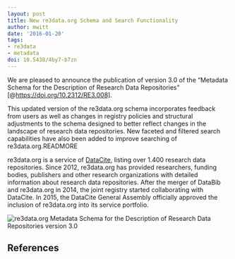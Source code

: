 ```yaml
---
layout: post
title: New re3data.org Schema and Search Functionality
author: mwitt
date: '2016-01-20'
tags:
- re3data
- metadata
doi: 10.5438/4by7-b7zn
---
```

We are pleased to announce the publication of version 3.0 of the “Metadata Schema for the Description of Research Data Repositories” [@https://doi.org/10.2312/RE3.008].

This updated version of the re3data.org schema incorporates feedback from users as well as changes in registry policies and structural adjustments to the schema designed to better reflect changes in the landscape of research data repositories. New faceted and filtered search capabilities have also been added to improve searching of re3data.org.READMORE

re3data.org is a service of [DataCite](http://datacite.org), listing over 1.400 research data repositories. Since 2012, re3data.org has provided researchers, funding bodies, publishers and other research organizations with detailed information about research data repositories. After the merger of DataBib and re3data.org in 2014, the joint registry started collaborating with DataCite. In 2015, the DataCite General Assembly officially approved the inclusion of re3data.org into its service portfolio.

![re3data.org Metadata Schema for the Description of Research Data Repositories version 3.0](/images/2016/01/web.png)

## References
